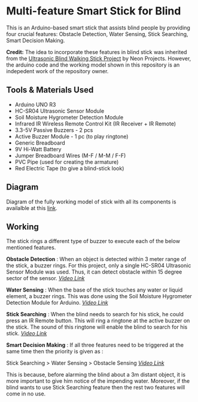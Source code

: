# Multi-feature Smart Stick for Blind
This is an Arduino-based smart stick that assists blind people by providing four crucial features: Obstacle Detection, Water Sensing, Stick Searching, Smart Decision Making.  

**Credit:** The idea to incorporate these features in blind stick was inherited from the [Ultrasonic Blind Walking Stick Project](https://nevonprojects.com/ultrasonic-blind-walking-stick-project/) by Neon Projects. However, the arduino code and the working model shown in this repository is an indepedent work of the repository owner.

## Tools & Materials Used
* Arduino UNO R3
* HC-SR04 Ultrasonic Sensor Module
* Soil Moisture Hygrometer Detection Module
* Infrared IR Wireless Remote Control Kit (IR Receiver + IR Remote)
* 3.3-5V Passive Buzzers - 2 pcs
* Active Buzzer Module - 1 pc (to play ringtone)
* Generic Breadboard
* 9V Hi-Watt Battery
* Jumper Breadboard Wires (M-F / M-M / F-F)
* PVC Pipe (used for creating the armature)
* Red Electric Tape (to give a blind-stick look)

## Diagram
Diagram of the fully working model of stick with all its components is availalble at this [link](https://github.com/harshgondaliya/Multi-feature-Smart-Stick-for-Blind/blob/master/Diagram/Multi-feature%20Smart%20Stick%20for%20Blind%20diagram.PNG).
## Working 
The stick rings a different type of buzzer to execute each of the below mentioned features.

**Obstacle Detection** : When an object is detected within 3 meter range of the stick, a buzzer rings. For this project, only a single HC-SR04 Ultrasonic Sensor Module was used. Thus, it can detect obstacle within 15 degree sector of the sensor. [_Video Link_](https://drive.google.com/open?id=1UZcNT_zw5SvOxyt5aXLhGN5MzU3aWY2t)

**Water Sensing** :	When the base of the stick touches any water or liquid element, a buzzer rings. This was done using the Soil Moisture Hygrometer Detection Module for Arduino. [_Video Link_](https://drive.google.com/open?id=1mR_TAaNOmUZ_ZYcDpYIUa1qlD4ikmtVn)

**Stick Searching** : When the blind needs to search for his stick, he could press an IR Remote button. This will ring a ringtone at the active buzzer on the stick. The sound of this ringtone will enable the blind to search for his stick. [_Video Link_](https://drive.google.com/open?id=1jZtp-uNvQp1QdGIxsyIFQJdPlg6NGqCj)

**Smart Decision Making** : If all three features need to be triggered at the same time then the priority is given as : 

Stick Searching > Water Sensing > Obstacle Sensing [_Video Link_](https://drive.google.com/open?id=1a4C9jij5G8dznrQMwNZcQ9HBPovyn7AU)

This is because, before alarming the blind about a 3m distant object, it is more important to give him notice of the impending water. Moreover, if the blind wants to use Stick Searching feature then the rest two features will come in no use.

